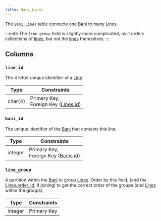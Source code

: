 ```yaml
---
title: Bani_Lines
---
```


The `Bani_Lines` table connects one [Bani](/database/schema/banis) to many [Lines](/database/schema/lines).

:::note
The `line_group` field is slightly more complicated, as it orders collections of [lines](/database/schema/lines), but not the [lines](/database/schema/lines) themselves.
:::

## Columns

### `line_id`

The 4 letter unique identifier of a [Line](/database/schema/lines).

| Type    | Constraints                                                            |
| ------- | ---------------------------------------------------------------------- |
| char(4) | Primary Key, <br/> Foreign Key ([Lines.id](/database/schema/lines#id)) |

### `bani_id`

The unique identifier of the [Bani](/database/schema/banis) that contains this line.

| Type    | Constraints                                                            |
| ------- | ---------------------------------------------------------------------- |
| integer | Primary Key, <br/> Foreign Key ([Banis.id](/database/schema/banis#id)) |

### `line_group`

A partition within the [Bani](/database/schema/banis) to group [Lines](/database/schema/lines). Order by this field, (and the [Lines.order_id](/database/schema/lines#order_id), if joining) to get the correct order of the groups (and [Lines](/database/schema/lines) within the groups).

| Type    | Constraints |
| ------- | ----------- |
| integer | Primary Key |
